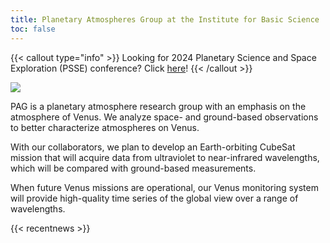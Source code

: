 ```yaml
---
title: Planetary Atmospheres Group at the Institute for Basic Science
toc: false
---
```



{{< callout type="info" >}}
  Looking for 2024 Planetary Science and Space Exploration (PSSE) conference? Click [here](https://ibs.re.kr/psse2024)!
{{< /callout >}}

<!-- {{< callout type="important" >}}
#  2024 Summer Internship - Application Deadline: May 20th [Link](https://pag-ibs.github.io/jobs/2024-summer-internship/)
# {{< /callout >}} -->

![](/images/main/2024_design_PAG.png)

PAG is a planetary atmosphere research group with an emphasis on the atmosphere of Venus. We analyze space- and ground-based observations to better characterize atmospheres on Venus.



With our collaborators, we plan to develop an Earth-orbiting CubeSat mission that will acquire data from ultraviolet to near-infrared wavelengths, which will be compared with ground-based measurements.



When future Venus missions are operational, our Venus monitoring system will provide high-quality time series of the global view over a range of wavelengths.

{{< recentnews >}}